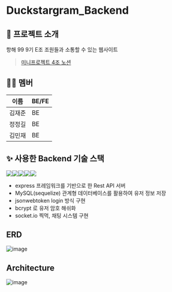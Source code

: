 # Duckstargram_Backend

## 🙌 프로젝트 소개

항해 99 9기 E조 조원들과 소통할 수 있는 웹사이트
> [미니프로젝트 4조 노션](https://www.notion.so/4-SA-388be98cbc5f48d9b19bf95db7373188)


## 🧑‍💻 멤버

| 이름 | BE/FE |
 | ---- | ---- |
 | 김재준 | BE |
 | 정정길 | BE |
 | 김민재 | BE |


## ✨ 사용한 Backend 기술 스택
<img src="https://img.shields.io/badge/MySQL-4479A1?style=flat-square&logo=MySQL&logoColor=white"/><img src="https://img.shields.io/badge/JSONWebTokens-000000?style=flat-square&logo=JSONWebTokens&logoColor=white"/><img src="https://img.shields.io/badge/JavaScript-F7DF1E?style=flat-square&logo=JavaScript&logoColor=white"/><img src="https://img.shields.io/badge/Socket.io-010101?style=flat-square&logo=Socket.io&logoColor=white"/><img src="https://img.shields.io/badge/Node.js-339933?style=flat-square&logo=Node.js&logoColor=white"/>

- express 프레임워크를 기반으로 한 Rest API 서버
- MySQL(sequelize) 관계형 데이터베이스를 활용하여 유저 정보 저장
- jsonwebtoken login 방식 구현
- bcrypt 로 유저 암호 해쉬화
- socket.io 찍먹, 채팅 시스템 구현

## ERD
![image](https://user-images.githubusercontent.com/113815932/208246297-9ddcfc4b-d697-4962-beae-d222c168e665.png)



## Architecture 
![image](https://user-images.githubusercontent.com/112607606/208247902-472cbcce-52f9-4cf8-8ba6-8e4ea5e09008.png)



